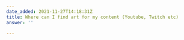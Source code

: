 ```yaml
---
date_added: 2021-11-27T14:18:31Z
title: Where can I find art for my content (Youtube, Twitch etc)
answer: ''

---
```

